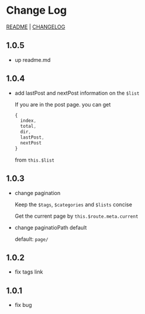 # Change Log

[README](README.md) | [CHANGELOG](CHANGELOG.md)

## 1.0.5
- up readme.md

## 1.0.4
- add lastPost and nextPost information on the `$list`

  If you are in the post page. you can get
  ``` js
  {
    index,
    total,
    dir,
    lastPost,
    nextPost
  }
  ```
  from `this.$list`

## 1.0.3
- change pagination

  Keep the `$tags`, `$categories` and `$lists` concise

  Get the current page by `this.$route.meta.current`

- change paginatioPath default

  default: `page/`

## 1.0.2
- fix tags link

## 1.0.1
- fix bug
